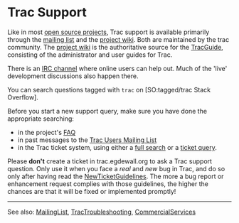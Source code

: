 # Trac Support



Like in most [
open source projects](http://www.opensource.org/), Trac support is available primarily through the [
mailing list](http://trac.edgewall.org/intertrac/MailingList) and the [
project wiki](http://trac.edgewall.org/intertrac/). Both are maintained by the trac community. The [
project wiki](http://trac.edgewall.org/intertrac/) is the authoritative source for the [TracGuide](trac-guide), consisting of the administrator and user guides for Trac.



There is an [
IRC channel](http://trac.edgewall.org/intertrac/IrcChannel) where online users can help out. Much of the 'live' development discussions also happen there.



You can search questions tagged with `trac` on \[SO:tagged/trac Stack Overflow\].



Before you start a new support query, make sure you have done the appropriate searching:


- in the project's [ FAQ](http://trac.edgewall.org/intertrac/TracFaq)
- in past messages to the [
  Trac Users Mailing List](http://groups.google.com/group/trac-users)
- in the Trac ticket system, using either a [
  full search](http://trac.edgewall.org/intertrac/search%3A%3Fq%3D%26ticket%3Don%26wiki%3Don) or a [
  ticket query](http://trac.edgewall.org/intertrac/query%3A).


Please **don't** create a ticket in trac.egdewall.org to ask a Trac support question. Only use it when you face a *real* and *new* bug in Trac, and do so only after having read the [
NewTicketGuidelines](http://trac.edgewall.org/intertrac/NewTicketGuidelines). The more a bug report or enhancement request complies with those guidelines, the higher the chances are that it will be fixed or implemented promptly!


---



See also: [ MailingList](http://trac.edgewall.org/intertrac/MailingList), [
TracTroubleshooting](http://trac.edgewall.org/intertrac/TracTroubleshooting), [
CommercialServices](http://trac.edgewall.org/intertrac/CommercialServices)



